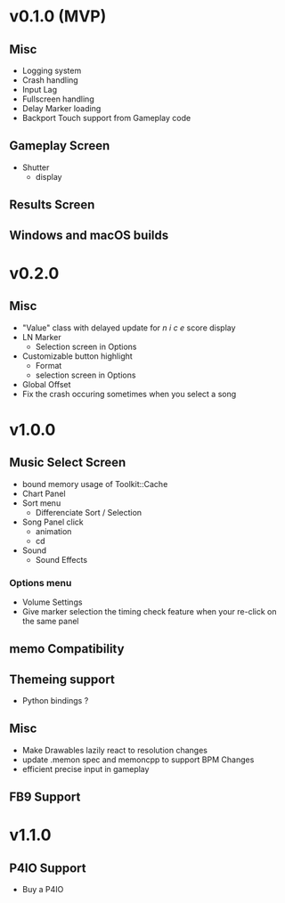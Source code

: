 # v0.1.0 (MVP)
## Misc
- Logging system
- Crash handling
- Input Lag
- Fullscreen handling
- Delay Marker loading
- Backport Touch support from Gameplay code

## Gameplay Screen
- Shutter
    - display

## Results Screen

## Windows and macOS builds

# v0.2.0
## Misc
- "Value" class with delayed update for *n i c e* score display
- LN Marker
    - Selection screen in Options
- Customizable button highlight
    - Format
    - selection screen in Options
- Global Offset
- Fix the crash occuring sometimes when you select a song

# v1.0.0
## Music Select Screen
- bound memory usage of Toolkit::Cache
- Chart Panel
- Sort menu
    - Differenciate Sort / Selection
- Song Panel click
    - animation
    - cd
- Sound
    - Sound Effects
### Options menu
- Volume Settings
- Give marker selection the timing check feature when your re-click on the same panel
    
## memo Compatibility

## Themeing support
- Python bindings ?

## Misc
- Make Drawables lazily react to resolution changes
- update .memon spec and memoncpp to support BPM Changes
- efficient precise input in gameplay

## FB9 Support

# v1.1.0
## P4IO Support
- Buy a P4IO